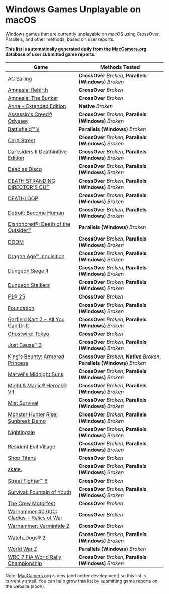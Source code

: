 # Windows Games Unplayable on macOS

Windows games that are currently unplayable on macOS using CrossOver, Parallels, and other methods, based on user
reports.

**This list is automatically generated daily from the [MacGamers.org](https://macgamers.org/) database of user submitted
game reports.**

| Game                                                                                                           | Methods Tested                                                                |
|----------------------------------------------------------------------------------------------------------------|-------------------------------------------------------------------------------|
| [AC Sailing](https://macgamers.org/games/ac-sailing)                                                           | **CrossOver** *Broken*, **Parallels (Windows)** *Broken*                      |
| [Amnesia: Rebirth](https://macgamers.org/games/amnesia-rebirth)                                                | **CrossOver** *Broken*                                                        |
| [Amnesia: The Bunker](https://macgamers.org/games/amnesia-the-bunker)                                          | **CrossOver** *Broken*                                                        |
| [Anna - Extended Edition](https://macgamers.org/games/anna-extended-edition)                                   | **Native** *Broken*                                                           |
| [Assassin's Creed® Odyssey](https://macgamers.org/games/assassins-creed-odyssey)                              | **CrossOver** *Broken*, **Parallels (Windows)** *Broken*                      |
| [Battlefield™ V](https://macgamers.org/games/battlefield-v)                                                  | **Parallels (Windows)** *Broken*                                              |
| [CarX Street](https://macgamers.org/games/carx-street)                                                         | **CrossOver** *Broken*, **Parallels (Windows)** *Broken*                      |
| [Darksiders II Deathinitive Edition](https://macgamers.org/games/darksiders-ii-deathinitive-edition)           | **CrossOver** *Broken*, **Parallels (Windows)** *Broken*                      |
| [Dead as Disco](https://macgamers.org/games/dead-as-disco)                                                     | **CrossOver** *Broken*, **Parallels (Windows)** *Broken*                      |
| [DEATH STRANDING DIRECTOR'S CUT](https://macgamers.org/games/death-stranding-directors-cut)                    | **CrossOver** *Broken*, **Parallels (Windows)** *Broken*                      |
| [DEATHLOOP](https://macgamers.org/games/deathloop)                                                             | **CrossOver** *Broken*, **Parallels (Windows)** *Broken*                      |
| [Detroit: Become Human](https://macgamers.org/games/detroit-become-human)                                      | **CrossOver** *Broken*, **Parallels (Windows)** *Broken*                      |
| [Dishonored®: Death of the Outsider™](https://macgamers.org/games/dishonored-death-of-the-outsider)         | **Parallels (Windows)** *Broken*                                              |
| [DOOM](https://macgamers.org/games/doom)                                                                       | **CrossOver** *Broken*, **Parallels (Windows)** *Broken*                      |
| [Dragon Age™ Inquisition](https://macgamers.org/games/dragon-age-inquisition)                                | **CrossOver** *Broken*, **Parallels (Windows)** *Broken*                      |
| [Dungeon Siege II](https://macgamers.org/games/dungeon-siege-ii)                                               | **CrossOver** *Broken*, **Parallels (Windows)** *Broken*                      |
| [Dungeon Stalkers](https://macgamers.org/games/dungeon-stalkers)                                               | **CrossOver** *Broken*, **Parallels (Windows)** *Broken*                      |
| [F1® 25](https://macgamers.org/games/f1-25)                                                                   | **CrossOver** *Broken*                                                        |
| [Foundation](https://macgamers.org/games/foundation)                                                           | **CrossOver** *Broken*, **Parallels (Windows)** *Broken*                      |
| [Garfield Kart 2 - All You Can Drift](https://macgamers.org/games/garfield-kart-2-all-you-can-drift)           | **CrossOver** *Broken*, **Parallels (Windows)** *Broken*                      |
| [Ghostwire: Tokyo](https://macgamers.org/games/ghostwire-tokyo)                                                | **CrossOver** *Broken*                                                        |
| [Just Cause™ 3](https://macgamers.org/games/just-cause-3)                                                    | **CrossOver** *Broken*, **Parallels (Windows)** *Broken*                      |
| [King's Bounty: Armored Princess](https://macgamers.org/games/kings-bounty-armored-princess)                   | **CrossOver** *Broken*, **Native** *Broken*, **Parallels (Windows)** *Broken* |
| [Marvel's Midnight Suns](https://macgamers.org/games/marvels-midnight-suns)                                    | **CrossOver** *Broken*, **Parallels (Windows)** *Broken*                      |
| [Might & Magic® Heroes® VII](https://macgamers.org/games/might-magic-heroes-vii)                             | **CrossOver** *Broken*, **Parallels (Windows)** *Broken*                      |
| [Mist Survival](https://macgamers.org/games/mist-survival)                                                     | **CrossOver** *Broken*, **Parallels (Windows)** *Broken*                      |
| [Monster Hunter Rise: Sunbreak Demo](https://macgamers.org/games/monster-hunter-rise-sunbreak-demo)            | **CrossOver** *Broken*, **Parallels (Windows)** *Broken*                      |
| [Nightingale](https://macgamers.org/games/nightingale)                                                         | **CrossOver** *Broken*, **Parallels (Windows)** *Broken*                      |
| [Resident Evil Village](https://macgamers.org/games/resident-evil-village)                                     | **CrossOver** *Broken*, **Parallels (Windows)** *Broken*                      |
| [Shop Titans](https://macgamers.org/games/shop-titans)                                                         | **CrossOver** *Broken*                                                        |
| [skate.](https://macgamers.org/games/skate)                                                                    | **CrossOver** *Broken*, **Parallels (Windows)** *Broken*                      |
| [Street Fighter™ 6](https://macgamers.org/games/street-fighter-6)                                            | **CrossOver** *Broken*                                                        |
| [Survival: Fountain of Youth](https://macgamers.org/games/survival-fountain-of-youth)                          | **CrossOver** *Broken*, **Parallels (Windows)** *Broken*                      |
| [The Crew Motorfest](https://macgamers.org/games/the-crew-motorfest)                                           | **CrossOver** *Broken*                                                        |
| [Warhammer 40,000: Gladius - Relics of War](https://macgamers.org/games/warhammer-40000-gladius-relics-of-war) | **CrossOver** *Broken*                                                        |
| [Warhammer: Vermintide 2](https://macgamers.org/games/warhammer-vermintide-2)                                  | **CrossOver** *Broken*                                                        |
| [Watch_Dogs® 2](https://macgamers.org/games/watch-dogs-2)                                                     | **CrossOver** *Broken*, **Parallels (Windows)** *Broken*                      |
| [World War Z](https://macgamers.org/games/world-war-z)                                                         | **Parallels (Windows)** *Broken*                                              |
| [WRC 7 FIA World Rally Championship](https://macgamers.org/games/wrc-7-fia-world-rally-championship)           | **CrossOver** *Broken*, **Parallels (Windows)** *Broken*                      |


Note: [MacGamers.org](https://macgamers.org/) is new (and under development) so this list is currently small. You can
help grow this list by submitting game reports on the website (soon).
